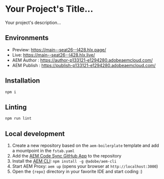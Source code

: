 # Your Project's Title...
Your project's description...

## Environments
- Preview: https://main--seat26--l428.hlx.page/
- Live: https://main--seat26--l428.hlx.live/
- AEM Author : https://author-p133121-e1294280.adobeaemcloud.com/
- AEM Publish : https://publish-p133121-e1294280.adobeaemcloud.com/

## Installation

```sh
npm i
```

## Linting

```sh
npm run lint
```

## Local development

1. Create a new repository based on the `aem-boilerplate` template and add a mountpoint in the `fstab.yaml`
1. Add the [AEM Code Sync GitHub App](https://github.com/apps/aem-code-sync) to the repository
1. Install the [AEM CLI](https://github.com/adobe/helix-cli): `npm install -g @adobe/aem-cli`
1. Start AEM Proxy: `aem up` (opens your browser at `http://localhost:3000`)
1. Open the `{repo}` directory in your favorite IDE and start coding :)
